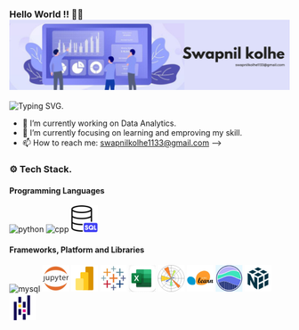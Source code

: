 ### Hello World !! 🙋‍♂️ ![Swapnil Kolhe](https://github.com/Swapnilkolhe19/Swapnilkolhe19/blob/main/Github%20Banner.png)

![Typing SVG](https://readme-typing-svg.herokuapp.com?font=comfortaa&color=ffffff&size=24&width=500&lines=💻📊🔎Data_Analysis;💻📊🔎📈Data_Science🤖).

- 🔭 I’m currently working on Data Analytics. 
- 🎯 I’m currently focusing on learning and emproving my skill.
- 📫 How to reach me: swapnilkolhe1133@gmail.com
-->
### ⚙️ Tech Stack.  
#### Programming Languages
![python](https://skillicons.dev/icons?i=python)
![cpp](https://skillicons.dev/icons?i=cpp)
![sql](https://github.com/NikhilPatil96/skill-icons/blob/main/sql.png)



#### Frameworks, Platform and Libraries
![mysql](https://skillicons.dev/icons?i=mysql)
![jp](https://github.com/NikhilPatil96/skill-icons/blob/main/jp.png)
![powerBI](https://github.com/NikhilPatil96/skill-icons/blob/main/powerBI.png)
![tableau](https://github.com/NikhilPatil96/skill-icons/blob/main/tableau.png)
![excel](https://github.com/NikhilPatil96/skill-icons/blob/main/excel.png)
![matplotlib](https://github.com/NikhilPatil96/skill-icons/blob/main/matplotlib.png)
![sklearn](https://github.com/NikhilPatil96/skill-icons/blob/main/sklearn.png)
![seaborn](https://github.com/NikhilPatil96/skill-icons/blob/main/seaborn.png)
![numpy](https://github.com/NikhilPatil96/skill-icons/blob/main/numpy.png)
![pandas](https://github.com/NikhilPatil96/skill-icons/blob/main/pandas.png)
